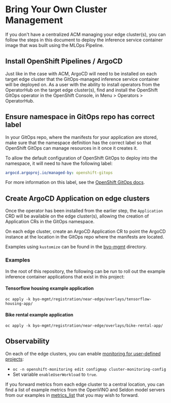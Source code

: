 # Bring Your Own Cluster Management

If you don't have a centralized ACM managing your edge cluster(s), you can follow the steps in this document to deploy
the inference service container image that was built using the MLOps Pipeline.

## Install OpenShift Pipelines / ArgoCD

Just like in the case with ACM, ArgoCD will need to be installed on each target edge cluster that the GitOps-managed
inference service container will be deployed on.
As a user with the ability to install operators from the OperatorHub on the target edge cluster(s), find and install the
OpenShift GitOps operator in the OpenShift Console, in Menu > Operators > OperatorHub.

## Ensure namespace in GitOps repo has correct label

In your GitOps repo, where the manifests for your application are stored, make sure that the namespace definition has
the correct label so that OpenShift GitOps can manage resources in it once it creates it.

To allow the default configuration of OpenShift GitOps to deploy into the namespace, it will need to have the following
label:

``` yaml
argocd.argoproj.io/managed-by: openshift-gitops
```

For more information on this label, see the [OpenShift GitOps docs][OpenShift GitOps docs: Deploying resources to a
different namespace].

## Create ArgoCD Application on edge clusters

Once the operator has been installed from the earlier step, the `Application` CRD will be available on the edge
cluster(s), allowing the creation of Application CRs in the GitOps namespace.

On each edge cluster, create an ArgoCD Application CR to point the ArgoCD instance at the location in the GitOps repo
where the manifests are located.

Examples using `kustomize` can be found in the [byo-mgmt](../byo-mgmt) directory.

### Examples

In the root of this repository, the following can be run to roll out the example inference container applications that
exist in this project:

#### Tensorflow housing example application

```
oc apply -k byo-mgmt/registration/near-edge/overlays/tensorflow-housing-app/
```

#### Bike rental example application

```
oc apply -k byo-mgmt/registration/near-edge/overlays/bike-rental-app/
```

## Observability

On each of the edge clusters, you can enable [monitoring for user-defined projects]:
* `oc -n openshift-monitoring edit configmap cluster-monitoring-config`
* Set variable `enableUserWorkload` to `true`.

If you forward metrics from each edge cluster to a central location, you can find a list of example metrics from the
OpenVINO and Seldon model servers from our examples in
[metrics_list](../acm/odh-core/acm-observability/files/uwl_metrics_list.yaml) that you may wish to forward.



[OpenShift GitOps docs: Deploying resources to a different namespace]: https://docs.openshift.com/gitops/1.11/argocd_instance/setting-up-argocd-instance.html#gitops-deploy-resources-different-namespaces_setting-up-argocd-instance
[monitoring for user-defined projects]: https://access.redhat.com/documentation/en-us/openshift_container_platform/4.14/html/monitoring/enabling-monitoring-for-user-defined-projects
